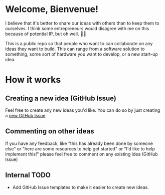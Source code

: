 # Welcome, Bienvenue! 

I believe that it's better to share our ideas with others than to keep them to ourselves. I think some entrepreneurs would disagree with me on this because of potential IP, but oh well. 🤷‍♂️

This is a public repo so that people who want to can collaborate on any ideas they want to build. This can range from a software solution to something, some sort of hardware you want to develop, or a new start-up idea.

# How it works

## Creating a new idea (GitHub Issue)

Feel free to create any new ideas you'd like. You can do so by just creating a [new GitHub Issue](https://github.com/seawatts/ideas/issues/new)

## Commenting on other ideas

If you have any feedback, like "this has already been done by someone else" or "here are some resources to help get started" or "I'd like to help implement this!" please feel free to comment on any existing idea (GitHub Issue)

## Internal TODO

* Add GitHub Issue templates to make it easier to create new ideas.

